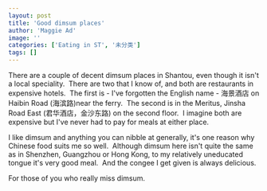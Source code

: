 ```yaml
---
layout: post
title: 'Good dimsum places'
author: 'Maggie Ad'
image: ''
categories: ['Eating in ST', '未分类']
tags: []
---
```


There are a couple of decent dimsum places in Shantou, even though it isn't a local speciality.  There are two that I know of, and both are restaurants in expensive hotels.  The first is - I've forgotten the English name - 海景酒店 on Haibin Road (海滨路)near the ferry.  The second is in the Meritus, Jinsha Road East (君华酒店，金沙东路) on the second floor.  I imagine both are expensive but I've never had to pay for meals at either place.

I like dimsum and anything you can nibble at generally, it's one reason why Chinese food suits me so well.  Although dimsum here isn't quite the same as in Shenzhen, Guangzhou or Hong Kong, to my relatively uneducated tongue it's very good meal.  And the congee I get given is always delicious.

For those of you who really miss dimsum.
